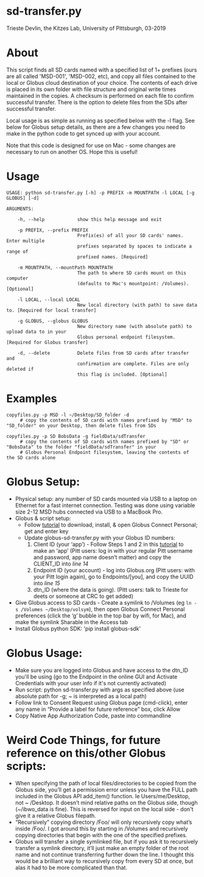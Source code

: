 # sd-transfer.py
Trieste Devlin, the Kitzes Lab, University of Pittsburgh, 03-2019

# About

This script finds all SD cards named with a specified list of 1+ prefixes (ours are all called 'MSD-001', 'MSD-002, etc), and copy all files contained to the local or Globus cloud destination of your choice. The contents of each drive is placed in its own folder with file structure and original write times maintained in the copies. A checksum is performed on each file to confirm successful transfer. There is the option to delete files from the SDs after successful transfer.

Local usage is as simple as running as specified below with the -l flag. See below for Globus setup details, as there are a few changes you need to make in the python code to get synced up with your account.

Note that this code is designed for use on Mac - some changes are necessary to run on another OS. Hope this is useful!

# Usage
```
USAGE: python sd-transfer.py [-h] -p PREFIX -m MOUNTPATH -l LOCAL [-g GLOBUS] [-d]

ARGUMENTS:

    -h, --help            show this help message and exit

    -p PREFIX, --prefix PREFIX
                          Prefix(es) of all your SD cards' names. Enter multiple
                          prefixes separated by spaces to indicate a range of
                          prefixed names. [Required]

    -m MOUNTPATH, --mountPath MOUNTPATH
                          The path to where SD cards mount on this computer
                          (defaults to Mac's mountpoint: /Volumes). [Optional]

    -l LOCAL, --local LOCAL
                          New local directory (with path) to save data to. [Required for local transfer]

    -g GLOBUS, --globus GLOBUS
                          New directory name (with absolute path) to upload data to in your
                          Globus personal endpoint filesystem. [Required for Globus transfer]

    -d, --delete          Delete files from SD cards after transfer and
                          confirmation are complete. Files are only deleted if
                          this flag is included. [Optional]
```

# Examples
```
copyfiles.py -p MSD -l ~/Desktop/SD_folder -d 
     # copy the contents of SD cards with names prefixed by "MSD" to "SD_folder" on your Desktop, then delete files from SDs
   
copyfiles.py -p SD BobsData -g fieldData/sdTransfer
     # copy the contents of SD cards with names prefixed by "SD" or "BobsData" to the folder "fieldData/sdTransfer" in your
     # Globus Personal Endpoint filesystem, leaving the contents of the SD cards alone
```



# Globus Setup:

* Physical setup: any number of SD cards mounted via USB to a laptop on Ethernet for a fast internet connection. Testing was done using variable size 2-12 MSD hubs connected via USB to a MacBook Pro.
* Globus & script setup:
    * Follow [tutorial](https://docs.globus.org/how-to/globus-connect-personal-mac/ "Title") to download, install, & open Globus Connect Personal; get and enter key
    * Update globus-sd-transfer.py with your Globus ID numbers:
        1. Client ID (your ‘app’) - Follow Steps 1 and 2 in this [tutorial](https://globus-sdk-python.readthedocs.io/en/stable/tutorial/ "blah") to make an ‘app’ (Pitt users: log in with your regular Pitt username and password, app name doesn’t matter) and copy the CLIENT_ID into _line 14_
        2. Endpoint ID (your account) - log into Globus.org (Pitt users: with your Pitt login again), go to Endpoints/[you], and copy the UUID into _line 15_
        3. dtn_ID (where the data is going). (Pitt users: talk to Trieste for deets or someone at CRC to get added)
* Give Globus access to SD cards - Create a symlink to /Volumes (eg `ln -s /Volumes ~/Desktop/volsym`), then open Globus Connect Personal preferences (click the ‘g’ bubble in the top bar by wifi, for Mac), and make the symlink Sharable in the Access tab
* Install Globus python SDK: 'pip install globus-sdk'

# Globus Usage:

* Make sure you are logged into Globus and have access to the dtn_ID you'll be using (go to the Endpoint in the online GUI and Activate Credentials with your user info if it's not currently activated)
* Run script: python sd-transfer.py with args as specified above (use absolute path for -g; \~ is interpreted as a local path)
* Follow link to Consent Request using Globus page (cmd-click), enter any name in “Provide a label for future reference” box, click Allow
* Copy Native App Authorization Code, paste into commandline


# Weird Code Things, for future reference on this/other Globus scripts:
* When specifying the path of local files/directories to be copied from the Globus side, you’ll get a permission error unless you have the FULL path included in the Globus API add_item() function. Ie Users/me/Desktop, not \~ /Desktop. It doesn’t mind relative paths on the Globus side, though (\~/ibwo_data is fine). This is reversed for input on the local side - don't give it a relative Globus filepath.
* “Recursively” copying directory /Foo/ will only recursively copy what’s inside /Foo/. I got around this by starting in /Volumes and recursively copying directories that begin with the one of the specified prefixes.
* Globus will transfer a single symlinked file, but if you ask it to recursively transfer a symlink directory, it’ll just make an empty folder of the root name and not continue transferring further down the line. I thought this would be a brilliant way to recursively copy from every SD at once, but alas it had to be more complicated than that.
